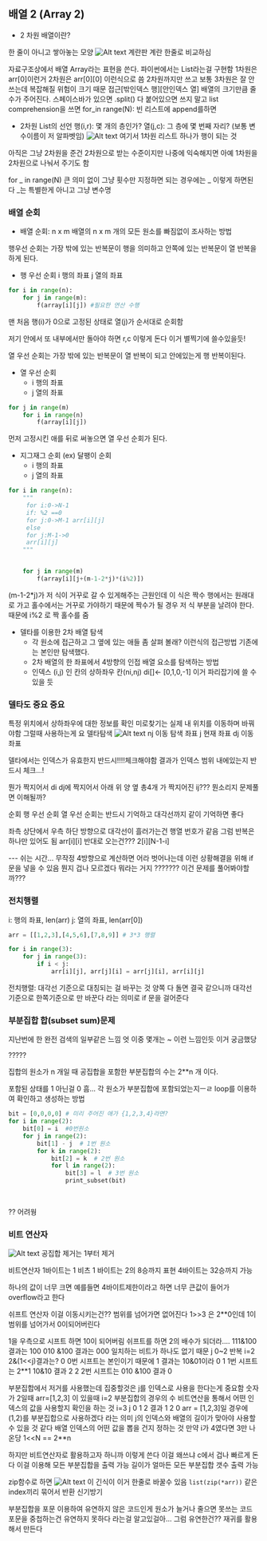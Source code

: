 ## 배열 2 (Array 2)
* 2 차원 배열이란?

한 줄이 아니고 쌓아놓는 모양
![Alt text](image.png)
계란판 계란 한줄로 비교하심

자료구조상에서 배열 Array라는 표현을 쓴다.
파이썬에서는 List라는걸 구현함
1차원은 arr[0]이런거
2차원은 arr[0][0]
이런식으로 씀
2차원까지만 쓰고 보통 3차원은 잘 안쓰는데 복잡해질 위험이 크기 때문
접근[밖인덱스 행][안인덱스 열]
배열의 크기만큼 줄 수가 주어진다.
스페이스바가 있으면 .split() 다 붙어있으면 쓰지 말고
list comprehension을 쓰면 for_in range(N):
빈 리스트에 append를하면 


* 2차원 List의 선언
행(i,r): 몇 개의 층인가?
열(j,c): 그 층에 몇 번째 자리?
(보통 변수이름이 저 알파벳임)
![Alt text](image-1.png)
여기서 1차원 리스트 하나가 행이 되는 것

아직은 그냥 2차원을 준건 2차원으로 받는 수준이지만 나중에 익숙해지면 아예 1차원을 2차원으로 나눠서 주기도 함

for _ in range(N)
큰 의미 없이 그냥 횟수만 지정하면 되는 경우에는 _ 이렇게 하면된다
_는 특별한게 아니고 그냥 변수명

### 배열 순회
* 배열 순회: n x m 배열의 n x m 개의 모든 원소를 빠짐없이 조사하는 방법

행우선 순회는 가장 밖에 있는 반복문이 행을 의미하고 안쪽에 있는 반복문이 열 반복을 하게 된다.

* 행 우선 순회
    i 행의 좌표
    j 열의 좌표
```python
for i in range(n):
    for j in range(m):
        f(array[i][j]) #필요한 연산 수행
```
맨 처음 행(i)가 0으로 고정된 상태로 열(j)가 순서대로 순회함

저기 안에서 또 내부에서만 돌아야 하면 r,c 이렇게 돈다
이거 별찍기에 쓸수있을듯!

열 우선 순회는 
가장 밖에 있는 반복문이 열 반복이 되고
안에있는게 행 반복이된다.
* 열 우선 순회
    * i 행의 좌표
    * j 열의 좌표

```python
for j in range(m)
    for i in range(n)
        f(array[i][j])
```
먼저 고정시킨 애를 뒤로 써놓으면 열 우선 순회가 된다.

* 지그재그 순회
(ex) 달팽이 순회
    * i 행의 좌표
    * j 열의 좌표
```python
for i in range(n): 
    """
     for i:0->N-1
     if: %2 ==0
     for j:0->M-1 arr[i][j]
     else
     for j:M-1->0
     arr[i][j]
    """ 


    for j in range(m)
        f(array[i][j+(m-1-2*j)*(i%2)])
```
(m-1-2*j)가 저 식이 거꾸로 갈 수 있게해주는 근원인데 이 식은 짝수 행에서는 원래대로 가고 홀수에서는 거꾸로 가야하기 때문에 짝수가 될 경우 저 식 부분을 날려야 한다.
때문에 i%2 로 짝 홀수를 줌

* 델타를 이용한 2차 배열 탐색
    * 각 원소에 접근하고 그 옆에 있는 애들 좀 살펴 볼래?
    이런식의 접근방법
    기존에는 본인만 탐색했다.
    * 2차 배열의 한 좌표에서 4방향의 인접 배열 요소를 탐색하는 방법
    * 인덱스 (i,j) 인 칸의 상하좌우 칸(ni,nj)
    di[]<- [0,1,0,-1] 
    이거 파리잡기에 쓸 수 있을 듯


### 델타도 중요 중요
특정 위치에서 상하좌우에 대한 정보를 확인
미로찾기는 실제 내 위치를 이동하며 바꿔야함
그럴때 사용하는게 요 델타탐색
![Alt text](image-3.png)
nj 이동 탐색 좌표
j 현재 좌표
dj 이동좌표

델타에서는 인덱스가 유효한지 반드시!!!!체크해야함
결과가 인덱스 범위 내에있는지 반드시 체크...!


뭔가 짝지어서 di dj에 짝지어서 아래 위 양 옆 총4개 가 짝지어진 ij??? 
뭔소리지
문제풀면 이해될까?

순회
행 우선 순회
열 우선 순회는 반드시 기억하고 대각선까지 같이 기억하면 좋다

좌측 상단에서 우측 하단 방향으로 대각선이 흘러가는건
행열 번호가 같음 그럼 반복은 하나만 있어도 됨
arr[i][i]
반대로 오는건???
2[i][N-1-i]

--- 쉬는 시간...
무작정 4방향으로 계산하면
어라 벗어나는데 이런 상황해결을 위해 if 문을 넣을 수 있음
뭔지 겁나 모르겠다 뭐라는 거지
???????
이건 문제를 풀어봐야할까???

### 전치행렬
i: 행의 좌표, len(arr)
j: 열의 좌표, len(arr[0])
```python
arr = [[1,2,3],[4,5,6],[7,8,9]] # 3*3 행렬

for i in range(3):
    for j in range(3):
        if i < j:
            arr[i][j], arr[j][i] = arr[j][i], arr[i][j]
```
전치행렬: 대각선 기준으로 대칭되는 걸 바꾸는 것
양쪽 다 돌면 결국 같으니까 대각선 기준으로 한쪽기준으로 만 바꾼다 라는 의미로 if 문을 걸어준다

### 부분집합 합(subset sum)문제
지난번에 한 완전 검색의 일부같은 느낌
엇 이중 몇개는 ~ 이런 느낌인듯
이거 궁금했당

?????

집합의 원소가 n 개일 때 공집합을 포함한 부분집합의 수는 2**n 개 이다.

포함된 상태를 1 아닌걸 0
흠...
각 원소가 부분집합에 포함되었는지ㅡㄹ loop를 이용하여 확인하고 생성하는 방법
```python
bit = [0,0,0,0] # 미리 주어진 애가 {1,2,3,4}라면?
for i in range(2):
    bit[0] = i  #0번원소
    for j in range(2):
        bit[1] - j  # 1번 원소
        for k in range(2):
            bit[2] = k  # 2번 원소
            for l in range(2):
                bit[3] = l  # 3번 원소 
                print_subset(bit)
    
       

```

?? 어려웡

### 비트 연산자

![Alt text](image-2.png)
공집합 제거는 1부터 제거

비트연산자
1바이트는 1 비츠
1 바이트는 2의 8승까지 표현
4바이트는 32승까지 가능

하나의 값이 너무 크면 예를들면 4바이트제한이라고 하면 너무 큰값이 들어가 overflow라고 한다

쉬프트 연산자 이걸 이동시키는건??
범위를 넘어가면 없어진다 1>>3 은 2**0인데 1이 범위를 넘어가서 0이되어버린다

1을 우측으로 시프트 하면 10이 되어버림
쉬프트를 하면 2의 배수가 되더라....
111&100 결과는 100
010 &100 결과는 000
일치하는 비트가 하나도 없기 때문
j 0~2 반복
i=2
2&(1<<j)결과는?
0
0번 시프트는 본인이기 때문에 1
결과는 10&01이라 0
1
1번 시프트는 2**1
10&10 결과 2
2
2번 시프트는 
010 &100 결과 0

부분집합에서 저거를 사용했는데 집중할것은 j를 인덱스로 사용을 한다는게 중요함
숫자가 2일때 arr=[1,2,3]
이 있을때 i=2 부분집합의 경우의 수
비트연산을 통해서 어떤 인덱스의 값을 사용할지 확인을 하는 것
i=3 
j 0 1 2
결과 1 2 0
arr = [1,2,3]일 경우에
(1,2)를 부분집합으로 사용하겠다
라는 의미
j의 인덱스와 배열의 길이가 맞아야 사용할 수 있을 것 같다
 배열 인덱스의 어떤 값을 뽑을 건지 정하는 것 
 만약 i가 4였다면 3만 나온당
1<<N == 2**n

하지만 비트연산자로 활용하고자 하니까 이렇게 쓴다
이걸 왜쓰냐
c에서 겁나 빠르게 돈다
이걸 이용해 모든 부분집합을 출력 가능
길이가 얼마든 모든 부분집합 갯수 출력 가능








zip함수로 하면
![Alt text](image-4.png)
이 긴식이
이거 한줄로 바꿀수 있음
`list(zip(*arr))`
같은 index끼리 묶어서 반환
신기방기

부분집합을 포문 이용하여 유연하지 않은 코드인게 원소가 늘거나 줄으면 못쓰는 코드
포문을 중첩하는건 유연하지 못하다 라는걸 알고있걸아...
그럼 유연한건??
재귀를 활용해서 만든다
